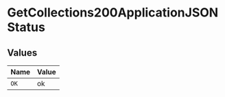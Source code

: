 # GetCollections200ApplicationJSONStatus


## Values

| Name  | Value |
| ----- | ----- |
| `OK`  | ok    |